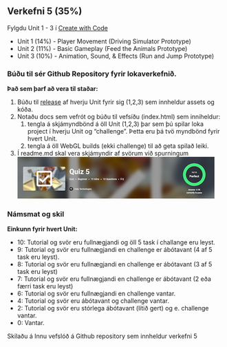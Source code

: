 ## Verkefni 5 (35%)

Fylgdu Unit 1 - 3 í [Create with Code](https://learn.unity.com/course/create-with-code/)

- Unit 1 (14%) - Player Movement (Driving Simulator Prototype)
- Unit 2 (11%) - Basic Gameplay (Feed the Animals Prototype)
- Unit 3 (10%) - Animation, Sound, & Effects (Run and Jump Prototype) 


### Búðu til sér Github Repository fyrir lokaverkefnið.

**Það sem þarf að vera til staðar:**

1. Búðu til [release](https://help.github.com/en/github/administering-a-repository/creating-releases) af hverju Unit fyrir sig (1,2,3) sem innheldur assets og kóða.
2. Notaðu docs sem vefrót og búðu til vefsíðu (index.html) sem inniheldur:
   1. tengla á skjámyndbönd á öll Unit (1,2,3) þar sem þú spilar loka project í hverju Unit og “challenge”. 
    Þetta eru þá tvö myndbönd fyrir hvert Unit.
   2. tengla á öll WebGL builds (ekki challenge) til að geta spilað leiki.
3. Í readme.md skal vera skjámyndir af svörum við spurningum <br>
![spurningum (Quiz)](https://github.com/GunnarThorunnarson/FORR2GL05DU/blob/master/verkefni/stig.png)


### Námsmat og skil

**Einkunn fyrir hvert Unit:** 

- 10: Tutorial og svör eru fullnægjandi og öll 5 task í challange eru leyst. 
- 9: Tutorial og svör eru fullnægjandi en challenge er ábótavant (4 af 5 task eru leyst).
- 8: Tutorial og svör eru fullnægjandi en challenge er ábótavant (3 af 5 task eru leyst)
- 7: Tutorial og svör eru fullnægjandi en challenge er ábótavant (2 eða færri task eru leyst)
- 6: Tutorial og svör eru fullnægjandi en challenge vantar.
- 4: Tutorial og svör eru ábótavant og challenge vantar.
- 2: Tutorial og svör eru stórlega ábótavant (lítið gert) og e. challenge vantar.
- 0: Vantar.

Skilaðu á Innu vefslóð á Github repository sem innheldur verkefni 5
